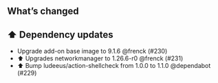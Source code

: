 ## What’s changed

## ⬆️ Dependency updates

- Upgrade add-on base image to 9.1.6 @frenck (#230)
- ⬆️ Upgrades networkmanager to 1.26.6-r0 @frenck (#231)
- ⬆️ Bump ludeeus/action-shellcheck from 1.0.0 to 1.1.0 @dependabot (#229)
